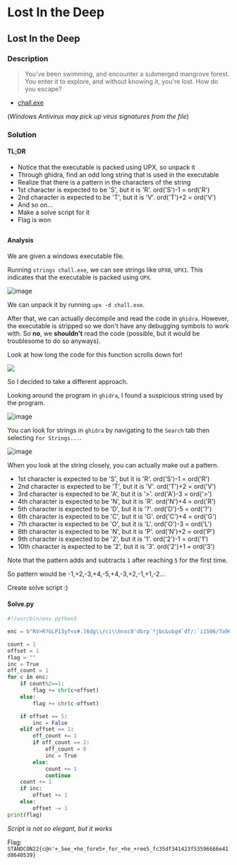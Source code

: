 # Lost In the Deep

## Lost In the Deep

### Description

> You've been swimming, and encounter a submerged mangrove forest. You enter it to explore, and without knowing it, you're lost. How do you escape?

* [chall.exe](../../../STANDCON\_2022/Reverse/Lost%20In%20the%20Deep/challenge/chall.exe)

(_Windows Antivirus may pick up virus signatures from the file_)

### Solution

#### TL;DR

* Notice that the executable is packed using UPX, so unpack it
* Through ghidra, find an odd long string that is used in the executable
* Realize that there is a pattern in the characters of the string
* 1st character is expected to be 'S', but it is 'R'. ord('S')-1 = ord('R')
* 2nd character is expected to be 'T', but it is 'V'. ord('T')+2 = ord('V')
* And so on...
* Make a solve script for it
* Flag is won

##

#### Analysis

We are given a windows executable file.

Running `strings chall.exe`, we can see strings like `UPX0`, `UPX1`. This indicates that the executable is packed using `UPX`.

![image](https://user-images.githubusercontent.com/83258849/174650032-6c28dd45-daf2-4515-9262-c761be3f8e6f.png)

We can unpack it by running `upx -d chall.exe`.

After that, we can actually decompile and read the code in `ghidra`. However, the executable is stripped so we don't have any debugging symbols to work with. So **no**, we **shouldn't** read the code (possible, but it would be troublesome to do so anyways).

Look at how long the code for this function scrolls down for!

![](https://user-images.githubusercontent.com/83258849/174651984-543f4fcf-a13a-45fd-9543-8316e11d5c43.png)

So I decided to take a different approach.

Looking around the program in `ghidra`, I found a suspicious string used by the program.

![image](https://user-images.githubusercontent.com/83258849/174650687-55fac7ff-da6a-4250-90ee-edc625a1e758.png)

You can look for strings in `ghidra` by navigating to the `Search` tab then selecting `For Strings...`.

![image](https://user-images.githubusercontent.com/83258849/174650797-87ebae18-1e3d-4d23-97e3-5ee8b89c84fa.png)

When you look at the string closely, you can actually make out a pattern.

* 1st character is expected to be 'S', but it is 'R'. ord('S')-1 = ord('R')
* 2nd character is expected to be 'T', but it is 'V'. ord('T')+2 = ord('V')
* 3rd character is expected to be 'A', but it is '>'. ord('A')-3 = ord('>')
* 4th character is expected to be 'N', but it is 'R'. ord('N')+4 = ord('R')
* 5th character is expected to be 'D', but it is '?'. ord('D')-5 = ord('?')
* 6th character is expected to be 'C', but it is 'G'. ord('C')+4 = ord('G')
* 7th character is expected to be 'O', but it is 'L'. ord('O')-3 = ord('L')
* 8th character is expected to be 'N', but it is 'P'. ord('N')+2 = ord('P')
* 9th character is expected to be '2', but it is '1'. ord('2')-1 = ord('1')
* 10th character is expected to be '2', but it is '3'. ord('2')+1 = ord('3')

Note that the pattern adds and subtracts `1` after reaching `5` for the first time.

So pattern would be -1,+2,-3,+4,-5,+4,-3,+2,-1,+1,-2...

Create solve script :)

#### Solve.py

```python
#!/usr/bin/env python3

enc = b"RV>R?GLP13yf<s#.]6dg\\/ci\\hnsc8'dbrp`*jbc&vbg4`df/:`i1506/7a90787492j04b956-9.=z"

count = 1
offset = 1
flag = ""
inc = True
off_count = 1
for c in enc:
	if count%2==1:
		flag += chr(c+offset)
	else:
		flag += chr(c-offset)

	if offset == 5:
		inc = False
	elif offset == 1:
		off_count += 1
		if off_count == 2:
			off_count = 0
			inc = True
		else:
			count += 1
			continue
	count += 1
	if inc:
		offset += 1
	else:
		offset -= 1
print(flag)	
```

_Script is not so elegant, but it works_

Flag: `STANDCON22{c@n'+_5ee_+he_fore5+_for_+he_+ree5_fc35df341423f53596666e41d8640539}`
